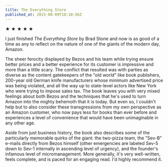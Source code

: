 ```yaml
---
title: The Everything Store
published_at: 2015-08-09T18:10:56Z
---
```


★ ★ ★ ★ ★

I just finished _The Everything Store_ by Brad Stone and now is as good of a
time as any to reflect on the nature of one of the giants of the modern day,
Amazon.

The sheer ferocity displayed by Bezos and his team while trying ensure better
prices and a better experience for its customer is impressive and more than a
little scary. The conflict that resulted was with parties as diverse as the
content gatekeepers of the "old world" like book publishers, 200-year old
German knife manufacturers whose minimum advertised price was being violated,
and all the way up to state-level actors like New York who were trying to
impose sales tax. The book leaves you with very mixed feelings about both Bezos
and the techniques that he's used to turn Amazon into the mighty behemoth that
it is today. But even so, I couldn't help but to also consider these
transgressions from my own perspective as an Amazon customer, who now pays less
for books than ever before and experiences a level of convenience that would
have been unimaginable in any other age.

Aside from just business history, the book also describes some of the
particularly memorable quirks of the giant: the two-pizza team, the "Sev-B"
e-mails directly from Bezos himself (other emergencies are labeled Sev-5 down
to Sev-1 internally in ascending level of urgency), and the founder's infamous
level of micromanagement. More generally, it's very well-written, feels
complete, and is paced for an engaging read. I'd highly recommend it.
